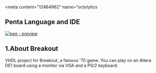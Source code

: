 <html>

  <meta content="153183" name="octolytics-dimension-user_id" /><meta content="sofish" name="octolytics-dimension-user_login" /><meta content="12464962" name="octolytics      
  <div id="readme" class="blob instapaper_body">
    <article class="markdown-body entry-content" itemprop="mainContentOfPage"><h1>
<a name="penta" class="anchor" href="#penta"><span class="octicon octicon-link"></span></a>Penta Language and IDE</h1>

<a href="https://raw.github.com/mattpoggi/Penta/master/lvl1.JPG" target="_blank"><img src="https://raw.github.com/mattpoggi/Penta/master/lvl1.JPG" alt="pen - preview" style="max-width:100%;"></a></p>

<h2>
<a name="1-About Breakout" class="anchor" href="#1-About Breakout"><span class="octicon octicon-link"></span></a>1.About Breakout</h2>

<p>VHDL project for Breakout, a famous '70 game. You can play on an Altera DE1 board using a monitor via VGA and a PS/2 keyboard. </p>
</html>
